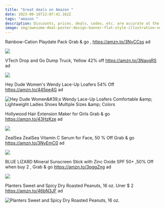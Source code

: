 ```yaml
---
title: "Great deals on Amazon "
date: 2023-06-16T12:07:41.162Z
tags: "amazon "
description: Discounts, prices, deals, codes, etc. are accurate at the time posted only.
image: img/awesome-deal-poster-design-banner-flat-style-illustration-vector.jpg
---
```

Rainbow-Cation Playdate Pack Grab & go , https://amzn.to/3NyCCss ad

![](https://m.media-amazon.com/images/I/815ELtld4FL._AC_SL1500_.jpg)



VTech Drop and Go Dump Truck, Yellow 42% off https://amzn.to/3NavqRS ad



![](https://m.media-amazon.com/images/I/71mla1QQhFL._AC_SL1500_.jpg)



Hey Dude Women's Wendy Lace-Up Loafers 54% Off https://amzn.to/445pe4G ad



![Hey Dude Women\&#39;s Wendy Lace-Up Loafers Comfortable \&amp; Lightweight Ladies Shoes Multiple Sizes \&amp; Colors](https://m.media-amazon.com/images/I/61kGvr+WjaS._AC_UY500_.jpg)



Hollywood Hair Extension Maker for Girls Grab & go https://amzn.to/43HzKze ad



![](https://m.media-amazon.com/images/I/81qAHfrVWEL._AC_SL1500_.jpg)



ZealSea ZealSea Vitamin C Serum for Face, 50 % Off Grab & go https://amzn.to/3NyEmC0 ad



![](https://m.media-amazon.com/images/I/411YDClGiML._SR400,400_.jpg)

BLUE LIZARD Mineral Sunscreen Stick with Zinc Oxide SPF 50+ ,50% Off when buy 2 , Grab & go https://amzn.to/3pggZng ad



![](https://m.media-amazon.com/images/I/719Wi1uPR5L._AC_SL1500_.jpg)



Planters Sweet and Spicy Dry Roasted Peanuts, 16 oz. Uner $ 2 https://amzn.to/46bN3JF ad

![Planters Sweet and Spicy Dry Roasted Peanuts, 16 oz.](https://m.media-amazon.com/images/I/71jBS3zBGpL._SX522_.jpg)

<!--EndFragment-->